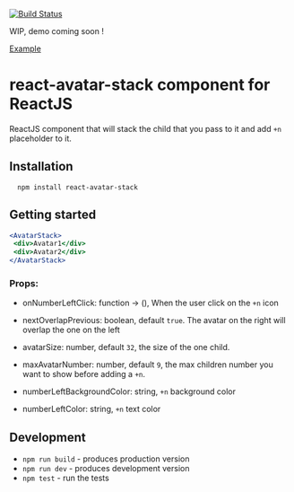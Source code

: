 [![Build Status](https://travis-ci.org/ydeshayes/react-avatar-stack.svg?branch=master)](https://travis-ci.org/ydeshayes/react-avatar-stack)

WIP, demo coming soon !

[Example](https://github.com/ydeshayes/react-avatar-stack/blob/master/images/example.png)

# react-avatar-stack component for ReactJS

ReactJS component that will stack the child that you pass to it and add `+n` placeholder to it.

## Installation

```
  npm install react-avatar-stack
```

## Getting started


```jsx
<AvatarStack>
 <div>Avatar1</div>
 <div>Avatar2</div>
</AvatarStack>
```
### Props:

* onNumberLeftClick: function -> (), When the user click on the `+n` icon

* nextOverlapPrevious: boolean, default `true`.
The avatar on the right will overlap the one on the left

* avatarSize: number, default `32`, the size of the one child.

* maxAvatarNumber: number, default `9`, the max children number you want to show before adding a `+n`.

* numberLeftBackgroundColor: string, `+n` background color

* numberLeftColor: string, `+n` text color

## Development

* `npm run build` - produces production version
* `npm run dev` - produces development version
* `npm test` - run the tests
